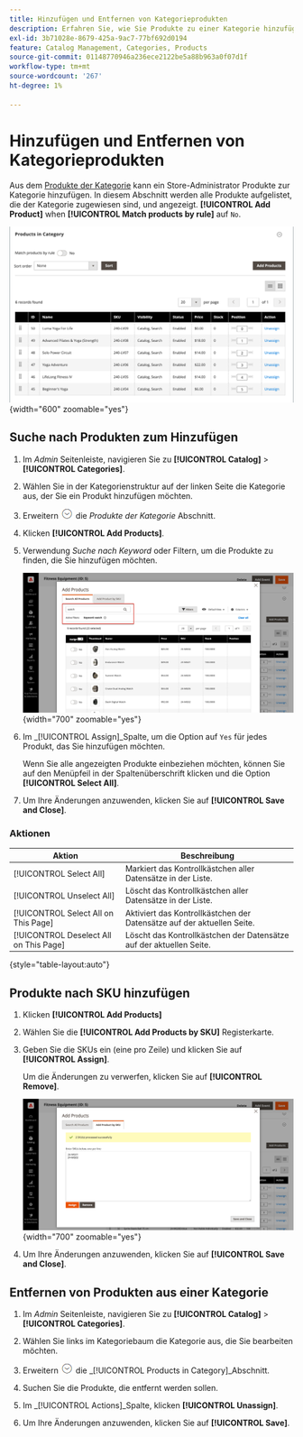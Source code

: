 ```yaml
---
title: Hinzufügen und Entfernen von Kategorieprodukten
description: Erfahren Sie, wie Sie Produkte zu einer Kategorie hinzufügen und daraus entfernen können.
exl-id: 3b71028e-8679-425a-9ac7-77bf692d0194
feature: Catalog Management, Categories, Products
source-git-commit: 01148770946a236ece2122be5a88b963a0f07d1f
workflow-type: tm+mt
source-wordcount: '267'
ht-degree: 1%

---
```


# Hinzufügen und Entfernen von Kategorieprodukten

Aus dem [Produkte der Kategorie](categories-product-assignments.md) kann ein Store-Administrator Produkte zur Kategorie hinzufügen. In diesem Abschnitt werden alle Produkte aufgelistet, die der Kategorie zugewiesen sind, und angezeigt. **[!UICONTROL Add Product]** when **[!UICONTROL Match products by rule]** auf `No`.

![Produkte im Abschnitt Kategorie](./assets/category-products-in-category.png){width="600" zoomable="yes"}

## Suche nach Produkten zum Hinzufügen

1. Im _Admin_ Seitenleiste, navigieren Sie zu **[!UICONTROL Catalog]** > **[!UICONTROL Categories]**.

1. Wählen Sie in der Kategorienstruktur auf der linken Seite die Kategorie aus, der Sie ein Produkt hinzufügen möchten.

1. Erweitern ![Erweiterungsauswahl](../assets/icon-display-expand.png) die _Produkte der Kategorie_ Abschnitt.

1. Klicken **[!UICONTROL Add Products]**.

1. Verwendung _Suche nach Keyword_ oder Filtern, um die Produkte zu finden, die Sie hinzufügen möchten.

   ![Registerkarte &quot;Alle Produkte durchsuchen&quot;](./assets/search-all-product.png){width="700" zoomable="yes"}

1. Im _[!UICONTROL Assign]_Spalte, um die Option auf `Yes` für jedes Produkt, das Sie hinzufügen möchten.

   Wenn Sie alle angezeigten Produkte einbeziehen möchten, können Sie auf den Menüpfeil in der Spaltenüberschrift klicken und die Option **[!UICONTROL Select All]**.

1. Um Ihre Änderungen anzuwenden, klicken Sie auf **[!UICONTROL Save and Close]**.

### Aktionen

| Aktion | Beschreibung |
|--- |--- |
| [!UICONTROL Select All] | Markiert das Kontrollkästchen aller Datensätze in der Liste. |
| [!UICONTROL Unselect All] | Löscht das Kontrollkästchen aller Datensätze in der Liste. |
| [!UICONTROL Select All on This Page] | Aktiviert das Kontrollkästchen der Datensätze auf der aktuellen Seite. |
| [!UICONTROL Deselect All on This Page] | Löscht das Kontrollkästchen der Datensätze auf der aktuellen Seite. |

{style="table-layout:auto"}

## Produkte nach SKU hinzufügen

1. Klicken **[!UICONTROL Add Products]**

1. Wählen Sie die **[!UICONTROL Add Products by SKU]** Registerkarte.

1. Geben Sie die SKUs ein (eine pro Zeile) und klicken Sie auf **[!UICONTROL Assign]**.

   Um die Änderungen zu verwerfen, klicken Sie auf **[!UICONTROL Remove]**.

   ![Registerkarte &quot;Produkte nach SKU hinzufügen&quot;](./assets/add-product-by-sku.png){width="700" zoomable="yes"}

1. Um Ihre Änderungen anzuwenden, klicken Sie auf **[!UICONTROL Save and Close]**.

## Entfernen von Produkten aus einer Kategorie

1. Im _Admin_ Seitenleiste, navigieren Sie zu **[!UICONTROL Catalog]** > **[!UICONTROL Categories]**.

1. Wählen Sie links im Kategoriebaum die Kategorie aus, die Sie bearbeiten möchten.

1. Erweitern ![Erweiterungsauswahl](../assets/icon-display-expand.png) die _[!UICONTROL Products in Category]_Abschnitt.

1. Suchen Sie die Produkte, die entfernt werden sollen.

1. Im _[!UICONTROL Actions]_Spalte, klicken **[!UICONTROL Unassign]**.

1. Um Ihre Änderungen anzuwenden, klicken Sie auf **[!UICONTROL Save]**.
